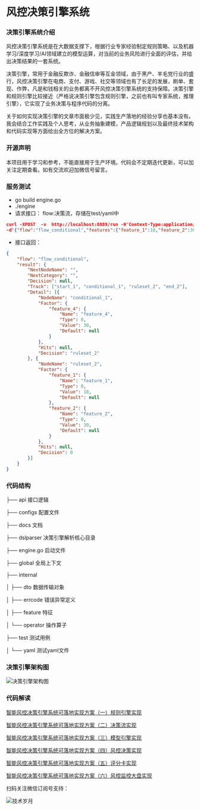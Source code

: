 # 风控决策引擎系统
### 决策引擎系统介绍

风控决策引擎系统是在大数据支撑下，根据行业专家经验制定规则策略、以及机器学习/深度学习/AI领域建立的模型运算，对当前的业务风险进行全面的评估，并给出决策结果的一套系统。

决策引擎，常用于金融反欺诈、金融信审等互金领域，由于黑产、羊毛党行业的盛行，风控决策引擎在电商、支付、游戏、社交等领域也有了长足的发展，刷单、套现、作弊，凡是和钱相关的业务都离不开风控决策引擎系统的支持保障。决策引擎和规则引擎比较接近（严格说决策引擎包含规则引擎，之前也有叫专家系统，推理引擎），它实现了业务决策与程序代码的分离。

关于如何实现决策引擎的文章市面极少见，实践生产落地的经验分享也基本没有。我会结合工作实践及个人思考，从业务抽象建模，产品逻辑规划以及最终技术架构和代码实现等方面给出全方位的解决方案。

### 开源声明
本项目用于学习和参考，不能直接用于生产环境。代码会不定期迭代更新，可以加关注定期查看。如有交流欢迎加微信号留言。

### 服务测试
- go build engine.go
- ./engine
- 请求接口： flow:决策流，存储在test/yaml中
```json
curl -XPOST  -v  http://localhost:8889/run -H'Context-Type:application/json' 
-d'{"flow":"flow_conditional","features":{"feature_1":18,"feature_2":30,"feature_3":20,"feature_4":30}}'
```
- 接口返回：
```json
{
	"flow": "flow_conditional",
	"result": {
		"NextNodeName": "",
		"NextCategory": "",
		"Decision": null,
		"Track": ["start_1", "conditional_1", "ruleset_2", "end_2"],
		"Detail": [{
			"NodeName": "conditional_1",
			"Factor": {
				"feature_4": {
					"Name": "feature_4",
					"Type": 0,
					"Value": 30,
					"Default": null
				}
			},
			"Hits": null,
			"Decision": "ruleset_2"
		}, {
			"NodeName": "ruleset_2",
			"Factor": {
				"feature_1": {
					"Name": "feature_1",
					"Type": 0,
					"Value": 18,
					"Default": null
				},
				"feature_2": {
					"Name": "feature_2",
					"Type": 0,
					"Value": 30,
					"Default": null
				}
			},
			"Hits": null,
			"Decision": 0
		}]
	}
}
```

### 代码结构
├── api   接口逻辑

├── configs  配置文件

├── docs 文档

├── dslparser 决策引擎解析核心目录

├── engine.go 启动文件

├── global 全局上下文

├── internal

│  ├── dto 数据传输对象

│  ├── errcode 错误异常定义

│  ├── feature 特征

│  └── operator 操作算子

├── test 测试用例

│  └── yaml 测试yaml文件

### 决策引擎架构图
![决策引擎架构图](https://i.loli.net/2021/01/21/bOR1tyVPnCZNGoi.png)

### 代码解读
[智能风控决策引擎系统可落地实现方案（一）规则引擎实现](https://mp.weixin.qq.com/s?__biz=MzIyMzMxNjYwNw==&mid=2247483738&idx=1&sn=111609f176f11de8357c51a820b089b5&chksm=e8215e4adf56d75c2e6e8b81b89c1faabab667f493ce809cb749994cc9cd776342fd17d4172e&token=227666410&lang=zh_CN#rd)

[智能风控决策引擎系统可落地实现方案（二）决策流实现](https://mp.weixin.qq.com/s?__biz=MzIyMzMxNjYwNw==&mid=2247483770&idx=1&sn=3166a6617ddb6b628261b8b7ff84cfac&chksm=e8215e6adf56d77cb76de41b63e63759221932f030e315acebbc4025939b2e02b354a9072ecc&scene=178#rd)

[智能风控决策引擎系统可落地实现方案（三）模型引擎实现](https://mp.weixin.qq.com/s?__biz=MzIyMzMxNjYwNw==&mid=2247483789&idx=1&sn=ddb5f31edfd3174d4551fecc3f120f42&chksm=e8215e9ddf56d78b520f7ab5c8db7e978b3078a1e2511d424ff272ac6c509fd4c13d893dfc09&token=1795265687&lang=zh_CN#rd)

[智能风控决策引擎系统可落地实现方案（四）风控决策实现](https://mp.weixin.qq.com/s?__biz=MzIyMzMxNjYwNw==&mid=2247483825&idx=1&sn=3ebf7c8ad42f870e48db56ca6bb99ade&chksm=e8215ea1df56d7b7d9b1c653c61ef011d72d46d090845d91deba39f635d03ce1282eaa433485&token=1795265687&lang=zh_CN#rd)

[智能风控决策引擎系统可落地实现方案（五）评分卡实现](https://mp.weixin.qq.com/s?__biz=MzIyMzMxNjYwNw==&mid=2247483860&idx=1&sn=45bfbf4e436001dc060d5d4718688e9b&chksm=e8215ec4df56d7d2396c6024b49fc67eb25ee5754da9ddd40365f72abd5c1535a45218ea79b1&token=1239858205&lang=zh_CN#rd)

[智能风控决策引擎系统可落地实现方案（六）风控监控大盘实现](https://mp.weixin.qq.com/s?__biz=MzIyMzMxNjYwNw==&mid=2247483882&idx=1&sn=cb1142ea342b03f2f4ada44383e4bcbe&chksm=e8215efadf56d7ecae2159b7f742678d6036e6df046513ccce0efb052029d13b4c7b67ae1bc6&token=290046129&lang=zh_CN#rd)


扫码关注微信订阅号支持：

![技术岁月](https://i.loli.net/2021/01/21/orQm9BUkEqKAR6x.jpg)
